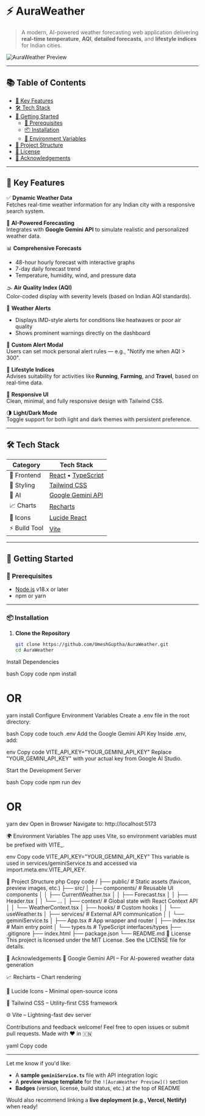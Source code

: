 # ⚡ AuraWeather

> A modern, AI-powered weather forecasting web application delivering **real-time temperature**, **AQI**, **detailed forecasts**, and **lifestyle indices** for Indian cities.

![AuraWeather Preview](./public/preview.png) <!-- Replace with actual screenshot path -->

---

## 📚 Table of Contents

- [🌟 Key Features](#-key-features)
- [🛠️ Tech Stack](#-tech-stack)
- [🚀 Getting Started](#-getting-started)
  - [🔧 Prerequisites](#-prerequisites)
  - [📦 Installation](#-installation)
  - [🔐 Environment Variables](#-environment-variables)
- [📁 Project Structure](#-project-structure)
- [📝 License](#-license)
- [🙏 Acknowledgements](#-acknowledgements)

---

## 🌟 Key Features

✅ **Dynamic Weather Data**  
Fetches real-time weather information for any Indian city with a responsive search system.

🧠 **AI-Powered Forecasting**  
Integrates with **Google Gemini API** to simulate realistic and personalized weather data.

📊 **Comprehensive Forecasts**
- 48-hour hourly forecast with interactive graphs
- 7-day daily forecast trend
- Temperature, humidity, wind, and pressure data

🌫️ **Air Quality Index (AQI)**  
Color-coded display with severity levels (based on Indian AQI standards).

🚨 **Weather Alerts**
- Displays IMD-style alerts for conditions like heatwaves or poor air quality
- Shows prominent warnings directly on the dashboard

🔔 **Custom Alert Modal**  
Users can set mock personal alert rules — e.g., "Notify me when AQI > 300".

🌾 **Lifestyle Indices**  
Advises suitability for activities like **Running**, **Farming**, and **Travel**, based on real-time data.

🎨 **Responsive UI**  
Clean, minimal, and fully responsive design with Tailwind CSS.

🌗 **Light/Dark Mode**  
Toggle support for both light and dark themes with persistent preference.

---

## 🛠️ Tech Stack

| Category      | Tech Stack                                                                 |
|---------------|------------------------------------------------------------------------------|
| 🎨 Frontend    | [React](https://reactjs.org/) • [TypeScript](https://www.typescriptlang.org/) |
| 💅 Styling     | [Tailwind CSS](https://tailwindcss.com/)                                    |
| 🤖 AI          | [Google Gemini API](https://ai.google.dev/gemini-api)                       |
| 📈 Charts      | [Recharts](https://recharts.org/en-US/)                                     |
| 🎯 Icons       | [Lucide React](https://lucide.dev/)                                         |
| ⚡ Build Tool  | [Vite](https://vitejs.dev/)                                                  |

---

## 🚀 Getting Started

### 🔧 Prerequisites

- [Node.js](https://nodejs.org/en/) v18.x or later
- npm or yarn

---

### 📦 Installation

1. **Clone the Repository**
   ```bash
   git clone https://github.com/UmeshGuptha/AuraWeather.git
   cd AuraWeather
Install Dependencies

bash
Copy code
npm install
# OR
yarn install
Configure Environment Variables
Create a .env file in the root directory:

bash
Copy code
touch .env
Add the Google Gemini API Key
Inside .env, add:

env
Copy code
VITE_API_KEY="YOUR_GEMINI_API_KEY"
Replace "YOUR_GEMINI_API_KEY" with your actual key from Google AI Studio.

Start the Development Server

bash
Copy code
npm run dev
# OR
yarn dev
Open in Browser
Navigate to: http://localhost:5173

🌍 Environment Variables
The app uses Vite, so environment variables must be prefixed with VITE_.

env
Copy code
VITE_API_KEY="YOUR_GEMINI_API_KEY"
This variable is used in services/geminiService.ts and accessed via import.meta.env.VITE_API_KEY.

📁 Project Structure
php
Copy code
/
├── public/               # Static assets (favicon, preview images, etc.)
├── src/
│   ├── components/       # Reusable UI components
│   │   ├── CurrentWeather.tsx
│   │   ├── Forecast.tsx
│   │   ├── Header.tsx
│   │   └── ...
│   ├── context/          # Global state with React Context API
│   │   └── WeatherContext.tsx
│   ├── hooks/            # Custom hooks
│   │   └── useWeather.ts
│   ├── services/         # External API communication
│   │   └── geminiService.ts
│   ├── App.tsx           # App wrapper and router
│   ├── index.tsx         # Main entry point
│   └── types.ts          # TypeScript interfaces/types
├── .gitignore
├── index.html
├── package.json
└── README.md
📝 License
This project is licensed under the MIT License.
See the LICENSE file for details.

🙏 Acknowledgements
🔗 Google Gemini API – For AI-powered weather data generation

📈 Recharts – Chart rendering

🎨 Lucide Icons – Minimal open-source icons

💨 Tailwind CSS – Utility-first CSS framework

🌐 Vite – Lightning-fast dev server

Contributions and feedback welcome! Feel free to open issues or submit pull requests.
Made with ❤️ in 🇮🇳

yaml
Copy code

---

Let me know if you'd like:
- A **sample `geminiService.ts`** file with API integration logic
- A **preview image template** for the `![AuraWeather Preview]()` section
- **Badges** (version, license, build status, etc.) at the top of README

Would also recommend linking a **live deployment (e.g., Vercel, Netlify)** when ready!
